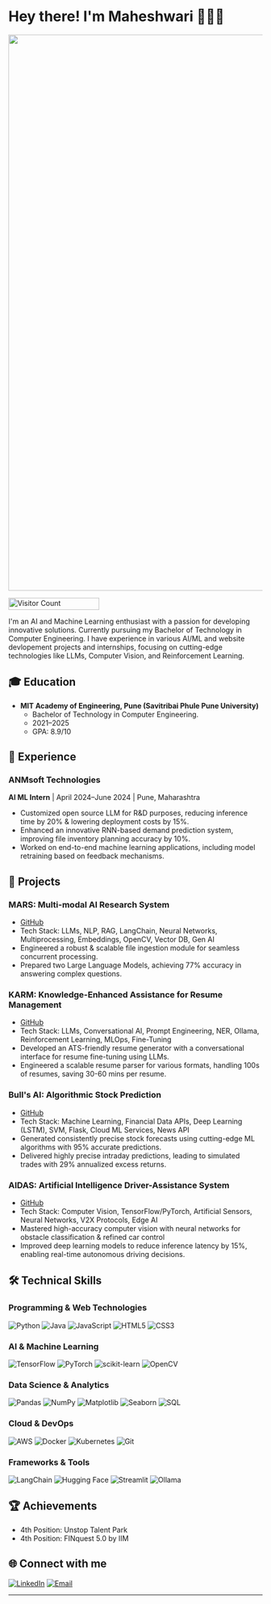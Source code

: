 # Hey there! I'm Maheshwari 👩🏽‍💻

<p align="center">
  <img src="https://i.redd.it/n8agw6z2smyb1.gif" width="1100">
</p>

<p align="start">
  <img src="https://profile-counter.glitch.me/{SahilBhoite}/count.svg" alt="Visitor Count" width="180" height="24" />
</p>

I'm an AI and Machine Learning enthusiast with a passion for developing innovative solutions. Currently pursuing my Bachelor of Technology in Computer Engineering. I have experience in various AI/ML and website devlopement projects and internships, focusing on cutting-edge technologies like LLMs, Computer Vision, and Reinforcement Learning.

## 🎓 Education

- **MIT Academy of Engineering, Pune (Savitribai Phule Pune University)**
  - Bachelor of Technology in Computer Engineering.
  - 2021–2025
  - GPA: 8.9/10

## 💼 Experience

### ANMsoft Technologies
**AI ML Intern** | April 2024–June 2024 | Pune, Maharashtra
- Customized open source LLM for R&D purposes, reducing inference time by 20% & lowering deployment costs by 15%.
- Enhanced an innovative RNN-based demand prediction system, improving file inventory planning accuracy by 10%.
- Worked on end-to-end machine learning applications, including model retraining based on feedback mechanisms.

## 🚀 Projects

### MARS: Multi-modal AI Research System
- [GitHub](https://github.com/SahilBhoite/MARS)
- Tech Stack: LLMs, NLP, RAG, LangChain, Neural Networks, Multiprocessing, Embeddings, OpenCV, Vector DB, Gen AI
- Engineered a robust & scalable file ingestion module for seamless concurrent processing.
- Prepared two Large Language Models, achieving 77% accuracy in answering complex questions.

### KARM: Knowledge-Enhanced Assistance for Resume Management
- [GitHub](https://github.com/SahilBhoite/KARM)
- Tech Stack: LLMs, Conversational AI, Prompt Engineering, NER, Ollama, Reinforcement Learning, MLOps, Fine-Tuning
- Developed an ATS-friendly resume generator with a conversational interface for resume fine-tuning using LLMs.
- Engineered a scalable resume parser for various formats, handling 100s of resumes, saving 30-60 mins per resume.

### Bull's AI: Algorithmic Stock Prediction
- [GitHub](https://github.com/SahilBhoite/BullsAI)
- Tech Stack: Machine Learning, Financial Data APIs, Deep Learning (LSTM), SVM, Flask, Cloud ML Services, News API
- Generated consistently precise stock forecasts using cutting-edge ML algorithms with 95% accurate predictions.
- Delivered highly precise intraday predictions, leading to simulated trades with 29% annualized excess returns.

### AIDAS: Artificial Intelligence Driver-Assistance System
- [GitHub](https://github.com/SahilBhoite/AIDAS)
- Tech Stack: Computer Vision, TensorFlow/PyTorch, Artificial Sensors, Neural Networks, V2X Protocols, Edge AI
- Mastered high-accuracy computer vision with neural networks for obstacle classification & refined car control
- Improved deep learning models to reduce inference latency by 15%, enabling real-time autonomous driving decisions.

## 🛠 Technical Skills

### Programming & Web Technologies
![Python](https://img.shields.io/badge/python-3670A0?style=flat&logo=python&logoColor=ffdd54)
![Java](https://img.shields.io/badge/java-%23ED8B00.svg?style=flat&logo=java&logoColor=white)
![JavaScript](https://img.shields.io/badge/javascript-%23323330.svg?style=flat&logo=javascript&logoColor=%23F7DF1E)
![HTML5](https://img.shields.io/badge/html5-%23E34F26.svg?style=flat&logo=html5&logoColor=white)
![CSS3](https://img.shields.io/badge/css3-%231572B6.svg?style=flat&logo=css3&logoColor=white)

### AI & Machine Learning
![TensorFlow](https://img.shields.io/badge/TensorFlow-%23FF6F00.svg?style=flat&logo=TensorFlow&logoColor=white)
![PyTorch](https://img.shields.io/badge/PyTorch-%23EE4C2C.svg?style=flat&logo=PyTorch&logoColor=white)
![scikit-learn](https://img.shields.io/badge/scikit--learn-%23F7931E.svg?style=flat&logo=scikit-learn&logoColor=white)
![OpenCV](https://img.shields.io/badge/opencv-%23white.svg?style=flat&logo=opencv&logoColor=white)

### Data Science & Analytics
![Pandas](https://img.shields.io/badge/pandas-%23150458.svg?style=flat&logo=pandas&logoColor=white)
![NumPy](https://img.shields.io/badge/numpy-%23013243.svg?style=flat&logo=numpy&logoColor=white)
![Matplotlib](https://img.shields.io/badge/Matplotlib-%23ffffff.svg?style=flat&logo=Matplotlib&logoColor=black)
![Seaborn](https://img.shields.io/badge/Seaborn-%23007ACC.svg?style=flat&logo=Seaborn&logoColor=white)
![SQL](https://img.shields.io/badge/SQL-%2300f.svg?style=flat&logo=sql&logoColor=white)

### Cloud & DevOps
![AWS](https://img.shields.io/badge/AWS-%23FF9900.svg?style=flat&logo=amazon-aws&logoColor=white)
![Docker](https://img.shields.io/badge/docker-%230db7ed.svg?style=flat&logo=docker&logoColor=white)
![Kubernetes](https://img.shields.io/badge/kubernetes-%23326ce5.svg?style=flat&logo=kubernetes&logoColor=white)
![Git](https://img.shields.io/badge/git-%23F05033.svg?style=flat&logo=git&logoColor=white)

### Frameworks & Tools
![LangChain](https://img.shields.io/badge/LangChain-%23000000.svg?style=flat&logo=LangChain&logoColor=white)
![Hugging Face](https://img.shields.io/badge/Hugging%20Face-%23FFD21E.svg?style=flat&logo=Hugging-Face&logoColor=black)
![Streamlit](https://img.shields.io/badge/Streamlit-%23FF4B4B.svg?style=flat&logo=Streamlit&logoColor=white)
![Ollama](https://img.shields.io/badge/Ollama-%23000000.svg?style=flat&logo=Ollama&logoColor=white)

## 🏆 Achievements

- 4th Position: Unstop Talent Park
- 4th Position: FINquest 5.0 by IIM

## 🌐 Connect with me

[![LinkedIn](https://img.shields.io/badge/LinkedIn-%230077B5.svg?logo=linkedin&logoColor=white)](www.linkedin.com/in/maheshwari-jadhav)
[![Email](https://img.shields.io/badge/Email-D14836?style=flat&logo=gmail&logoColor=white)](mailto:work.sahilbhoite@gmail.com)



---
